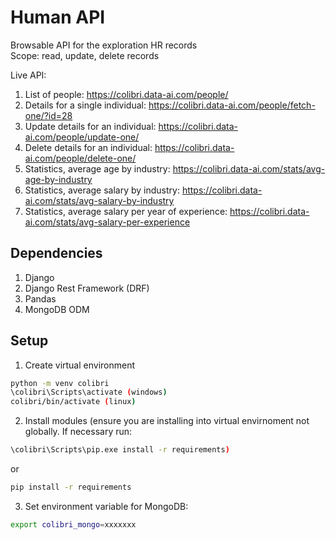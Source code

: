 # Human API

Browsable API for the exploration HR records  
Scope: read, update, delete records

Live API: 

1. List of people: https://colibri.data-ai.com/people/
2. Details for a single individual: https://colibri.data-ai.com/people/fetch-one/?id=28
3. Update details for an individual: https://colibri.data-ai.com/people/update-one/
4. Delete details for an individual: https://colibri.data-ai.com/people/delete-one/
5. Statistics, average age by industry: https://colibri.data-ai.com/stats/avg-age-by-industry
6. Statistics, average salary by industry: https://colibri.data-ai.com/stats/avg-salary-by-industry
7. Statistics, average salary per year of experience: https://colibri.data-ai.com/stats/avg-salary-per-experience


## Dependencies

1. Django
2. Django Rest Framework (DRF)
3. Pandas
4. MongoDB ODM  

## Setup

1. Create virtual environment

```bash
python -m venv colibri
\colibri\Scripts\activate (windows)
colibri/bin/activate (linux)
```  
2. Install modules (ensure you are installing into virtual envirnoment not globally. If necessary run:

```bash
\colibri\Scripts\pip.exe install -r requirements)
```
or  

```bash
pip install -r requirements 
```

3. Set environment variable for MongoDB:

```bash
export colibri_mongo=xxxxxxx
```
